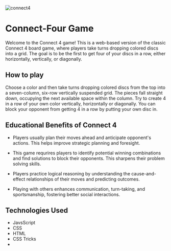![connect4](./Assets/Screenshot%202024-07-21%20at%203.10.48 PM.png)

# Connect-Four Game

Welcome to the Connect 4 game! This is a web-based version of the classic Connect 4 board game, where players take turns dropping colored discs into a grid. The goal is to be the first to get four of your discs in a row, either horizontally, vertically, or diagonally.

## How to play

Choose a color and then take turns dropping colored discs from the top into a seven-column, six-row vertically suspended grid. The pieces fall straight down, occupying the next available space within the column. Try to create 4 in a row of your own color vertically, horizontally or diagonally. You can block your opponent from getting 4 in a row by putting your own disc in. 

## Educational Benefits of Connect 4

- Players usually plan their moves ahead and anticipate opponent's actions. This helps improve strategic planning and foresight.

- This game requrires players to identify potential winning combinations and find solutions to block their opponents. This sharpens their problem solving skills.

- Players practice logical reasoning by understanding the cause-and-effect relationships of their moves and predicting outcomes.

- Playing with others enhances communication, turn-taking, and sportsmanship, fostering better social interactions.


## Technologies Used

- JavsScript
- CSS
- HTML
- CSS Tricks
- 